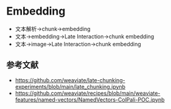 # Embedding
* 文本解析->chunk->embedding
* 文本->embedding->Late Interaction->chunk embedding
* 文本->image->Late Interaction->chunk embedding

## 参考文献
* https://github.com/weaviate/late-chunking-experiments/blob/main/late_chunking.ipynb
* https://github.com/weaviate/recipes/blob/main/weaviate-features/named-vectors/NamedVectors-ColPali-POC.ipynb

